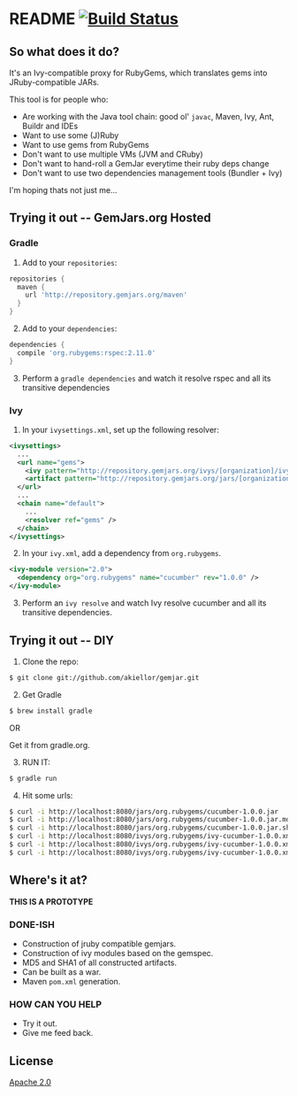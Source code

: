README [![Build Status](https://api.travis-ci.org/akiellor/gemjar.png)](http://travis-ci.org/akiellor/gemjar)
======

So what does it do?
-------------------

It's an Ivy-compatible proxy for RubyGems, which translates gems into JRuby-compatible JARs.

This tool is for people who:

  * Are working with the Java tool chain: good ol' `javac`, Maven, Ivy, Ant, Buildr and IDEs
  * Want to use some (J)Ruby
  * Want to use gems from RubyGems
  * Don't want to use multiple VMs (JVM and CRuby)
  * Don't want to hand-roll a GemJar everytime their ruby deps change
  * Don't want to use two dependencies management tools (Bundler + Ivy)

I'm hoping thats not just me...

Trying it out -- GemJars.org Hosted
-----------------------------------
### Gradle
1) Add to your `repositories`:
```groovy
repositories {
  maven {
    url 'http://repository.gemjars.org/maven'
  }
}
```

2) Add to your `dependencies`:
```groovy
dependencies {
  compile 'org.rubygems:rspec:2.11.0'
}
```

3) Perform a `gradle dependencies` and watch it resolve rspec and all its transitive dependencies

### Ivy
1) In your `ivysettings.xml`, set up the following resolver:

```xml
<ivysettings>
  ...
  <url name="gems">
    <ivy pattern="http://repository.gemjars.org/ivys/[organization]/ivy-[module]-[revision].xml" />
    <artifact pattern="http://repository.gemjars.org/jars/[organization]/[module]-[revision].jar" />
  </url>
  ...
  <chain name="default">
    ...
    <resolver ref="gems" />
  </chain>
</ivysettings>
```

2) In your `ivy.xml`, add a dependency from `org.rubygems`.

```xml
<ivy-module version="2.0">
  <dependency org="org.rubygems" name="cucumber" rev="1.0.0" />
</ivy-module>
```

3) Perform an `ivy resolve` and watch Ivy resolve cucumber and all its transitive dependencies.

Trying it out -- DIY
--------------------
1) Clone the repo:
  ```sh
  $ git clone git://github.com/akiellor/gemjar.git
  ```

2) Get Gradle
  ```sh
  $ brew install gradle
  ```
  
  OR
  
  Get it from gradle.org.
  
3) RUN IT:
  ```sh
  $ gradle run 
  ```

4) Hit some urls:
  ```sh
  $ curl -i http://localhost:8080/jars/org.rubygems/cucumber-1.0.0.jar
  $ curl -i http://localhost:8080/jars/org.rubygems/cucumber-1.0.0.jar.md5
  $ curl -i http://localhost:8080/jars/org.rubygems/cucumber-1.0.0.jar.sha1
  $ curl -i http://localhost:8080/ivys/org.rubygems/ivy-cucumber-1.0.0.xml
  $ curl -i http://localhost:8080/ivys/org.rubygems/ivy-cucumber-1.0.0.xml.md5
  $ curl -i http://localhost:8080/ivys/org.rubygems/ivy-cucumber-1.0.0.xml.sha1
  ```

Where's it at?
-------------
**THIS IS A PROTOTYPE**

### DONE-ISH ###
* Construction of jruby compatible gemjars. 
* Construction of ivy modules based on the gemspec. 
* MD5 and SHA1 of all constructed artifacts. 
* Can be built as a war.
* Maven `pom.xml` generation.

### HOW CAN YOU HELP ###
* Try it out.
* Give me feed back.

License
-------
[Apache 2.0](http://www.opensource.org/licenses/Apache-2.0)
